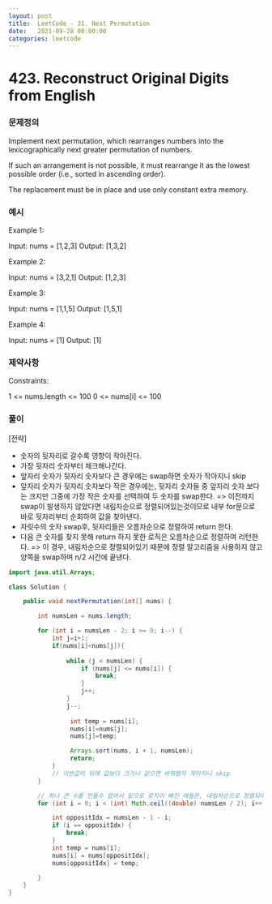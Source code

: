 ```yaml
---
layout: post
title:  LeetCode - 31. Next Permutation
date:   2021-09-28 00:00:00
categories: leetcode
---
```


# 423. Reconstruct Original Digits from English

### 문제정의
Implement next permutation, which rearranges numbers into the lexicographically next greater permutation of numbers.

If such an arrangement is not possible, it must rearrange it as the lowest possible order (i.e., sorted in ascending order).

The replacement must be in place and use only constant extra memory.


### 예시
Example 1:

Input: nums = [1,2,3]
Output: [1,3,2]

Example 2:

Input: nums = [3,2,1]
Output: [1,2,3]

Example 3:

Input: nums = [1,1,5]
Output: [1,5,1]

Example 4:

Input: nums = [1]
Output: [1]
 
### 제약사항
Constraints:

1 <= nums.length <= 100
0 <= nums[i] <= 100

### 풀이
[전략]
- 숫자의 뒷자리로 갈수록 영향이 작아진다.
- 가장 뒷자리 숫자부터 체크해나간다.
- 앞자리 숫자가 뒷자리 숫자보다 큰 경우에는 swap하면 숫자가 작아지니 skip
- 앞자리 숫자가 뒷자리 숫자보다 작은 경우에는, 뒷자리 숫자들 중 앞자리 숫자 보다는 크지만 그중에 가장 작은 숫자를 선택하여 두 숫자를 swap한다.
   => 이전까지 swap이 발생하지 않았다면 내림차순으로 정렬되어있는것이므로 내부 for문으로 바로 뒷자리부터 순회하여 값을 찾아낸다.
- 자릿수의 숫자 swap후, 뒷자리들은 오름차순으로 정렬하여 return 한다.
- 다음 큰 숫자를 찾지 못해 return 하지 못한 로직은 오름차순으로 정렬하여 리턴한다. 
    => 이 경우, 내림차순으로 정렬되어있기 때문에 정렬 알고리즘을 사용하지 않고 양쪽을 swap하며 n/2 시간에 끝낸다. 

```java
import java.util.Arrays;

class Solution {

    public void nextPermutation(int[] nums) {

        int numsLen = nums.length;

        for (int i = numsLen - 2; i >= 0; i--) {
            int j=i+1;
            if(nums[i]<nums[j]){
                
                while (j < numsLen) {
                    if (nums[j] <= nums[i]) {
                        break;
                    }
                    j++;
                }
                j--;
                
                 int temp = nums[i];
                 nums[i]=nums[j];
                 nums[j]=temp;

                 Arrays.sort(nums, i + 1, numsLen);
                 return;
            }
            // 이번값이 뒤에 값보다 크거나 같으면 바꿔봤자 작아지니 skip
        }

        // 하나 큰 수를 만들수 없어서 밑으로 로직이 빠진 애들은, 내림차순으로 정렬되어있는 경우일것이므로, 반대로 뒤집으면 오름차순 정렬
        for (int i = 0; i < (int) Math.ceil((double) numsLen / 2); i++) {

            int oppositIdx = numsLen - 1 - i;
            if (i == oppositIdx) {
                break;
            }
            int temp = nums[i];
            nums[i] = nums[oppositIdx];
            nums[oppositIdx] = temp;

        }
    }
}
```